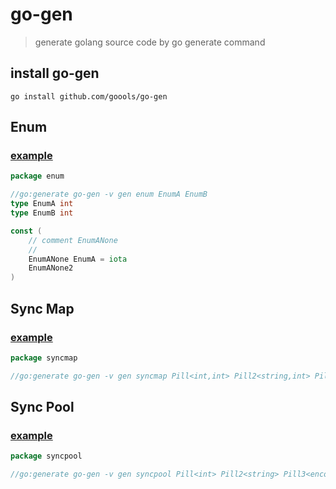 # go-gen
> generate golang source code by go generate command

## install go-gen
``` shell script
go install github.com/goools/go-gen
```

## Enum
### [example](./example/enum/enum.go)
``` go
package enum

//go:generate go-gen -v gen enum EnumA EnumB
type EnumA int
type EnumB int

const (
	// comment EnumANone
	//
	EnumANone EnumA = iota
	EnumANone2
)
```

## Sync Map
### [example](./example/syncmap/gen.go)
```go
package syncmap

//go:generate go-gen -v gen syncmap Pill<int,int> Pill2<string,int> Pill3<string,encoding/json.Number>

```

## Sync Pool
### [example](./example/syncpool/gen.go)
```go
package syncpool

//go:generate go-gen -v gen syncpool Pill<int> Pill2<string> Pill3<encoding/json.Number> Pill4<Pill>

```